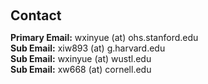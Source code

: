 <h1 id="contact"></h1>

<h2 style="margin: 60px 0px 10px;">Contact</h2>

<p>
<strong>Primary Email:</strong> <email>wxinyue (at) ohs.stanford.edu</email>
<br />
<strong>Sub Email:</strong> <email>xiw893 (at) g.harvard.edu</email>
<br />
<strong>Sub Email:</strong> <email>wxinyue (at) wustl.edu</email>
<br />
<strong>Sub Email:</strong> <email>xw668 (at) cornell.edu</email>
